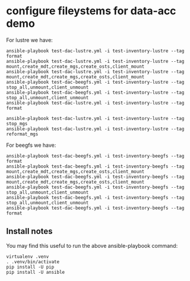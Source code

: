 # configure fileystems for data-acc demo

For lustre we have:

    ansible-playbook test-dac-lustre.yml -i test-inventory-lustre --tag format
    ansible-playbook test-dac-lustre.yml -i test-inventory-lustre --tag mount,create_mdt,create_mgs,create_osts,client_mount
    ansible-playbook test-dac-lustre.yml -i test-inventory-lustre --tag mount,create_mdt,create_mgs,create_osts,client_mount
    ansible-playbook test-dac-beegfs.yml -i test-inventory-lustre --tag stop_all,unmount,client_unmount
    ansible-playbook test-dac-beegfs.yml -i test-inventory-lustre --tag stop_all,unmount,client_unmount
    ansible-playbook test-dac-lustre.yml -i test-inventory-lustre --tag format

    ansible-playbook test-dac-lustre.yml -i test-inventory-lustre --tag stop_mgs
    ansible-playbook test-dac-lustre.yml -i test-inventory-lustre --tag reformat_mgs


For beegfs we have:

    ansible-playbook test-dac-beegfs.yml -i test-inventory-beegfs --tag format
    ansible-playbook test-dac-beegfs.yml -i test-inventory-beegfs --tag mount,create_mdt,create_mgs,create_osts,client_mount
    ansible-playbook test-dac-beegfs.yml -i test-inventory-beegfs --tag mount,create_mdt,create_mgs,create_osts,client_mount
    ansible-playbook test-dac-beegfs.yml -i test-inventory-beegfs --tag stop_all,unmount,client_unmount
    ansible-playbook test-dac-beegfs.yml -i test-inventory-beegfs --tag stop_all,unmount,client_unmount
    ansible-playbook test-dac-beegfs.yml -i test-inventory-beegfs --tag format

## Install notes

You may find this useful to run the above ansible-playbook command:

    virtualenv .venv
    . .venv/bin/activate
    pip install -U pip
    pip install -U ansible
